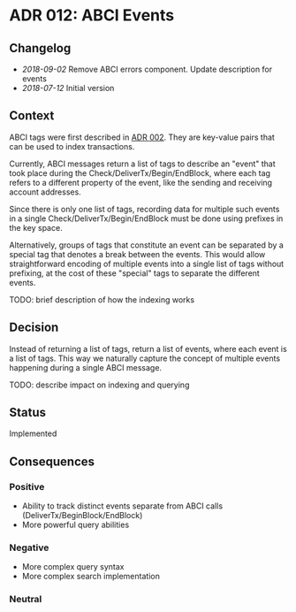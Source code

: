 # ADR 012: ABCI Events

## Changelog

- *2018-09-02* Remove ABCI errors component. Update description for events
- *2018-07-12* Initial version

## Context

ABCI tags were first described in [ADR 002](https://github.com/providenetwork/tendermint/blob/master/docs/architecture/adr-002-event-subscription.md).
They are key-value pairs that can be used to index transactions.

Currently, ABCI messages return a list of tags to describe an
"event" that took place during the Check/DeliverTx/Begin/EndBlock,
where each tag refers to a different property of the event, like the sending and receiving account addresses.

Since there is only one list of tags, recording data for multiple such events in
a single Check/DeliverTx/Begin/EndBlock must be done using prefixes in the key
space.

Alternatively, groups of tags that constitute an event can be separated by a
special tag that denotes a break between the events. This would allow
straightforward encoding of multiple events into a single list of tags without
prefixing, at the cost of these "special" tags to separate the different events.

TODO: brief description of how the indexing works

## Decision

Instead of returning a list of tags, return a list of events, where
each event is a list of tags. This way we naturally capture the concept of
multiple events happening during a single ABCI message.

TODO: describe impact on indexing and querying

## Status

Implemented

## Consequences

### Positive

- Ability to track distinct events separate from ABCI calls (DeliverTx/BeginBlock/EndBlock)
- More powerful query abilities

### Negative

- More complex query syntax
- More complex search implementation

### Neutral
